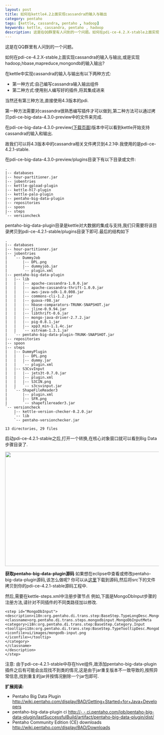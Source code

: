 ```yaml
---
layout: post
title: 如何在kettle4.2上面实现cassandra的输入与输出
category: pentaho
tags: [kettle, cassandra, pentaho , hadoop]
keywords: kettle, cassandra, pentaho , hadoop
description: 这是在QQ群里有人问到的一个问题。如何在pdi-ce-4.2.X-stable上面实现cassandra的输入与输出,或是实现hadoop,hbase,mapreduce,mongondb的输入输出?
---
```


这是在QQ群里有人问到的一个问题。

如何在pdi-ce-4.2.X-stable上面实现cassandra的输入与输出,或是实现hadoop,hbase,mapreduce,mongondb的输入输出?

在kettle中实现cassandra的输入与输出有以下两种方式:

* 第一种方式:自己编写cassandra输入输出组件
* 第二种方式:使用别人编写好的插件,将其集成进来

当然还有第三种方法,直接使用4.3版本的pdi.

第一种方法需要对cassandra很熟悉编写插件才可以做到,第二种方法可以通过拷贝pdi-ce-big-data-4.3.0-preview中的文件来完成.

在pdi-ce-big-data-4.3.0-preview<a href="http://ci.pentaho.com/job/pentaho-big-data-plugin/lastSuccessfulBuild/artifact/pentaho-big-data-plugin/dist/" target="_blank">(下载页面</a>)版本中可以看到kettle开始支持cassandra的输入和输出.

故我们可以将4.3版本中的cassandra相关文件拷贝到4.2.1中.我使用的是pdi-ce-4.2.1-stable.

在pdi-ce-big-data-4.3.0-preview/plugins目录下有以下目录或文件:

	.
	|-- databases
	|-- hour-partitioner.jar
	|-- jobentries
	|-- kettle-gpload-plugin
	|-- kettle-hl7-plugin
	|-- kettle-palo-plugin
	|-- pentaho-big-data-plugin
	|-- repositories
	|-- spoon
	|-- steps
	`-- versioncheck

pentaho-big-data-plugin目录是kettle对大数据的集成与支持,我们只需要将该目录拷贝到pdi-ce-4.2.1-stable/plugins目录下即可.最后的结构如下

	.
	|-- databases
	|-- hour-partitioner.jar
	|-- jobentries
	|   `-- DummyJob
	|       |-- DPL.png
	|       |-- dummyjob.jar
	|       `-- plugin.xml
	|-- pentaho-big-data-plugin
	|   |-- lib
	|   |   |-- apache-cassandra-1.0.0.jar
	|   |   |-- apache-cassandra-thrift-1.0.0.jar
	|   |   |-- aws-java-sdk-1.0.008.jar
	|   |   |-- commons-cli-1.2.jar
	|   |   |-- guava-r08.jar
	|   |   |-- hbase-comparators-TRUNK-SNAPSHOT.jar
	|   |   |-- jline-0.9.94.jar
	|   |   |-- libthrift-0.6.jar
	|   |   |-- mongo-java-driver-2.7.2.jar
	|   |   |-- pig-0.8.1.jar
	|   |   |-- xpp3_min-1.1.4c.jar
	|   |   `-- xstream-1.3.1.jar
	|   `-- pentaho-big-data-plugin-TRUNK-SNAPSHOT.jar
	|-- repositories
	|-- spoon
	|-- steps
	|   |-- DummyPlugin
	|   |   |-- DPL.png
	|   |   |-- dummy.jar
	|   |   `-- plugin.xml
	|   |-- S3CsvInput
	|   |   |-- jets3t-0.7.0.jar
	|   |   |-- plugin.xml
	|   |   |-- S3CIN.png
	|   |   `-- s3csvinput.jar
	|   `-- ShapeFileReader3
	|       |-- plugin.xml
	|       |-- SFR.png
	|       `-- shapefilereader3.jar
	`-- versioncheck
	    |-- kettle-version-checker-0.2.0.jar
	    `-- lib
		`-- pentaho-versionchecker.jar

	13 directories, 29 files

启动pdi-ce-4.2.1-stable之后,打开一个转换,在核心对象窗口就可以看到Big Data步骤目录了.
<div class="pic">
<a href="http://ww4.sinaimg.cn/mw600/48e24b4cjw1dr9zaa66nbj.jpg" target="_blank">
<img alt="" src="http://ww4.sinaimg.cn/mw600/48e24b4cjw1dr9zaa66nbj.jpg" title="pdi big data plugin in kette 4.2" class="aligncenter" width="600" height="375" />
</a>
</div>

<strong>获取pentaho-big-data-plugin源码</strong>
如果想在eclipse中查看或修改pentaho-big-data-plugin源码,该怎么做呢?
你可以从<a href="http://ci.pentaho.com/job/pentaho-big-data-plugin/lastSuccessfulBuild/artifact/pentaho-big-data-plugin/dist/pentaho-big-data-plugin-TRUNK-SNAPSHOT-sources.zip" target="_blank">这里</a>下载到源码,然后将src下的文件拷贝到你的pdi-ce-4.2.1-stable源码工程中.

然后,需要在kettle-steps.xml中注册步骤节点
例如,下面是MongoDbInput步骤的注册方法,请针对不同插件的不同类路径加以修改.

	<step id="MongoDbInput">
	<description>i18n:org.pentaho.di.trans.step:BaseStep.TypeLongDesc.MongoDbInput
	<classname>org.pentaho.di.trans.steps.mongodbinput.MongoDbInputMeta
	<category>i18n:org.pentaho.di.trans.step:BaseStep.Category.Input
	<tooltip>i18n:org.pentaho.di.trans.step:BaseStep.TypeTooltipDesc.MongoDbInput
	<iconfile>ui/images/mongodb-input.png
	</iconfile></tooltip>
	</category>
	</classname>
	</description>
	</step>

<div class="note">
<h>注意:
由于pdi-ce-4.2.1-stable中存在hive组件,故添加pentaho-big-data-plugin插件之后有可能会出现找不到类的情况,这是由于jar重复版本不一致导致的,按照异常信息,找到重复的jar并按情况删除一个jar包即可.
</h></div>

<strong>扩展阅读:</strong>

- Pentaho Big Data Plugin <a href="http://wiki.pentaho.com/display/BAD/Getting+Started+for+Java+Developers" target="_blank">http://wiki.pentaho.com/display/BAD/Getting+Started+for+Java+Developers</a>
- pentaho-big-data-plugin ci
<a href="http://ci.pentaho.com/job/pentaho-big-data-plugin/lastSuccessfulBuild/artifact/pentaho-big-data-plugin/dist/" target="_blank">http://- - ci.pentaho.com/job/pentaho-big-data-plugin/lastSuccessfulBuild/artifact/pentaho-big-data-plugin/dist/</a>
- Pentaho Community Edition (CE) downloads <a href="http://wiki.pentaho.com/display/BAD/Downloads" target="_blank">http://wiki.pentaho.com/display/BAD/Downloads</a>
